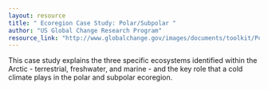 ```yaml
---
layout: resource
title: " Ecoregion Case Study: Polar/Subpolar "
author: "US Global Change Research Program"
resource_link: "http://www.globalchange.gov/images/documents/toolkit/Polar_Subpolar/Case_Study/P..."
---
```


This case study explains the three specific ecosystems identified within the Arctic - terrestrial, freshwater, and marine - and the key role that a cold climate plays in the polar and subpolar ecoregion.
